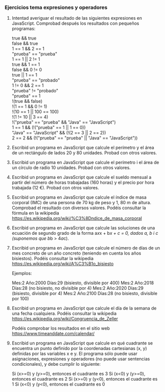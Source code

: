 
### Ejercicios tema expresiones y operadores

1. Intentad averiguar el resultado de las siguientes expresiones en  JavaScript. Comprobad después los resultados con pequeños programas:

    true && true  
    false && true  
    1 == 1 && 2 == 1  
    "prueba" == "prueba"  
    1 == 1 || 2 != 1  
    true && 1 == 1  
    false && 0 != 0  
    true || 1 == 1  
    "prueba" == "probado"  
    1 != 0 && 2 == 1  
    "prueba" != "probado"  
    "prueba" == 1  
    !(true && false)  
    !(1 == 1 && 0 != 1)  
    !(10 == 1 || 100 == 100)  
    !(1 != 10 || 3 == 4)  
    !("prueba" == "prueba" && "Java" == "JavaScript")  
    1 == 1 && (!("prueba" == 1 || 1 == 0))  
    "Java" == "JavaScript" && (!(2 == 3 || 2 == 2))  
    2 == 2 && (!("prueba" == "prueba" || "Java" == "JavaScript"))  

2. Escribid un programa en JavaScript que calcule el perímetro y el área de un rectángulo de lados 20 y 80 unidades. Probad con otros valores.

3. Escribid un programa en JavaScript que calcule el perímetro i el área de un círculo de radio 10 unidades. Probad con otros valores.

4. Escribid un programa en JavaScript que calcule el sueldo mensual a partir del número de horas trabajadas (160 horas) y el precio por hora trabajada (12 €). Probad con otros valores.

5. Escribid un programa en JavaScript que calcule el índice de masa corporal (IMC) de una persona de 70 kg de peso y 1, 80 m de altura. Comprobad el resultado con diversos valores. Podéis consultar la fórmula en la wikipedia  https://es.wikipedia.org/wiki/%C3%8Dndice_de_masa_corporal

6. Escribid un programa en JavaScript que calcule las soluciones de una ecuación de segundo grado de la forma a*x*x + b*x + c = 0, dados a, b i c (suponemos que b*b > 4*a*c).

7. Escribid un programa en JavaScript que calcule el número de días de un mes concreto de un año concreto (teniendo en cuenta los años bisiestos). Podéis consultar la wikipedia https://es.wikipedia.org/wiki/A%C3%B1o_bisiesto

    Ejemplos:

    Mes:2 Año:2000 Días:29  (bisiesto, divisible por 400)
    Mes:2 Año:2018 Días:28  (no bisiesto, no divisible por 4)
    Mes:2 Año:2020 Días:29  (bisiesto, divisible por 4)
    Mes:2 Año:2100 Días:28 (no bisiesto, divisible por 100)

8. Escribid un programa en JavaScript que calcule el día de la semana de una fecha cualquiera. Podéis consultar la wikipedia https://es.wikipedia.org/wiki/Congruencia_de_Zeller

    Podéis comprobar los resultados en el sitio web https://www.timeanddate.com/calendar/

9. Escribid un programa en JavaScript que calcule en qué cuadrante se encuentra un punto definido por la coordenadas cartesianas (x, y) definidas por las variables x e y. El programa sólo puede usar asignaciones, expresiones y operadores (no puede usar sentencias condicionales), y debe cumplir lo siguiente:

    Si (x>=0) y (y>=0), entonces el cuadrante es 3
    Si (x<0) y (y>=0), entonces el cuadrante es 2
    Si (x>=0) y (y<0), entonces el cuadrante es 1
    Si (x<0) y (y<0), entonces el cuadrante es 0

